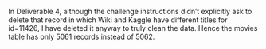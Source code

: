 In Deliverable 4, although the challenge instructions didn’t explicitly ask to delete that record in which Wiki and Kaggle have different titles for id=11426, I have deleted it anyway to truly clean the data. Hence the movies table has only 5061 records instead of 5062.
